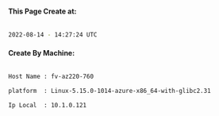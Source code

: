 
   
#### This Page Create at:

```bash

2022-08-14 - 14:27:24 UTC

```

#### Create By Machine:

```bash

Host Name : fv-az220-760

platform  : Linux-5.15.0-1014-azure-x86_64-with-glibc2.31

Ip Local  : 10.1.0.121

```

